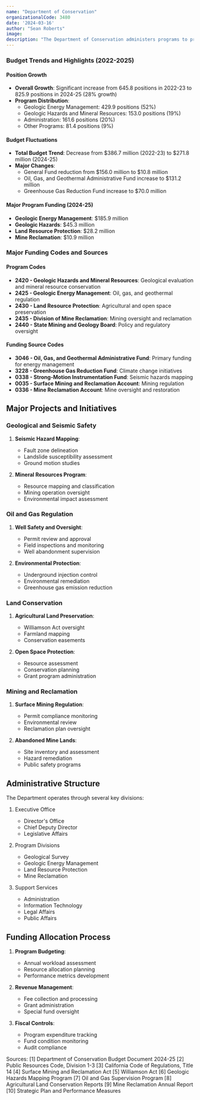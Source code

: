 ```yaml
---
name: "Department of Conservation"
organizationalCode: 3480
date: '2024-03-16'
author: "Sean Roberts"
image: 
description: "The Department of Conservation administers programs to preserve agricultural and open space lands, evaluate geology and seismology, and regulate mineral, oil, and gas development activities."
---
```


### Budget Trends and Highlights (2022-2025)

#### Position Growth
- **Overall Growth**: Significant increase from 645.8 positions in 2022-23 to 825.9 positions in 2024-25 (28% growth)
- **Program Distribution**:
  - Geologic Energy Management: 429.9 positions (52%)
  - Geologic Hazards and Mineral Resources: 153.0 positions (19%)
  - Administration: 161.6 positions (20%)
  - Other Programs: 81.4 positions (9%)

#### Budget Fluctuations
- **Total Budget Trend**: Decrease from $386.7 million (2022-23) to $271.8 million (2024-25)
- **Major Changes**:
  - General Fund reduction from $156.0 million to $10.8 million
  - Oil, Gas, and Geothermal Administrative Fund increase to $131.2 million
  - Greenhouse Gas Reduction Fund increase to $70.0 million

#### Major Program Funding (2024-25)
- **Geologic Energy Management**: $185.9 million
- **Geologic Hazards**: $45.3 million
- **Land Resource Protection**: $28.2 million
- **Mine Reclamation**: $10.9 million

### Major Funding Codes and Sources

#### Program Codes
- **2420 - Geologic Hazards and Mineral Resources**: Geological evaluation and mineral resource conservation
- **2425 - Geologic Energy Management**: Oil, gas, and geothermal regulation
- **2430 - Land Resource Protection**: Agricultural and open space preservation
- **2435 - Division of Mine Reclamation**: Mining oversight and reclamation
- **2440 - State Mining and Geology Board**: Policy and regulatory oversight

#### Funding Source Codes
- **3046 - Oil, Gas, and Geothermal Administrative Fund**: Primary funding for energy management
- **3228 - Greenhouse Gas Reduction Fund**: Climate change initiatives
- **0338 - Strong-Motion Instrumentation Fund**: Seismic hazards mapping
- **0035 - Surface Mining and Reclamation Account**: Mining regulation
- **0336 - Mine Reclamation Account**: Mine oversight and restoration

## Major Projects and Initiatives

### Geological and Seismic Safety

1. **Seismic Hazard Mapping**:
   - Fault zone delineation
   - Landslide susceptibility assessment
   - Ground motion studies

2. **Mineral Resources Program**:
   - Resource mapping and classification
   - Mining operation oversight
   - Environmental impact assessment

### Oil and Gas Regulation

1. **Well Safety and Oversight**:
   - Permit review and approval
   - Field inspections and monitoring
   - Well abandonment supervision

2. **Environmental Protection**:
   - Underground injection control
   - Environmental remediation
   - Greenhouse gas emission reduction

### Land Conservation

1. **Agricultural Land Preservation**:
   - Williamson Act oversight
   - Farmland mapping
   - Conservation easements

2. **Open Space Protection**:
   - Resource assessment
   - Conservation planning
   - Grant program administration

### Mining and Reclamation

1. **Surface Mining Regulation**:
   - Permit compliance monitoring
   - Environmental review
   - Reclamation plan oversight

2. **Abandoned Mine Lands**:
   - Site inventory and assessment
   - Hazard remediation
   - Public safety programs

## Administrative Structure

The Department operates through several key divisions:

1. Executive Office
   - Director's Office
   - Chief Deputy Director
   - Legislative Affairs

2. Program Divisions
   - Geological Survey
   - Geologic Energy Management
   - Land Resource Protection
   - Mine Reclamation

3. Support Services
   - Administration
   - Information Technology
   - Legal Affairs
   - Public Affairs

## Funding Allocation Process

1. **Program Budgeting**:
   - Annual workload assessment
   - Resource allocation planning
   - Performance metrics development

2. **Revenue Management**:
   - Fee collection and processing
   - Grant administration
   - Special fund oversight

3. **Fiscal Controls**:
   - Program expenditure tracking
   - Fund condition monitoring
   - Audit compliance

Sources:
[1] Department of Conservation Budget Document 2024-25
[2] Public Resources Code, Division 1-3
[3] California Code of Regulations, Title 14
[4] Surface Mining and Reclamation Act
[5] Williamson Act
[6] Geologic Hazards Mapping Program
[7] Oil and Gas Supervision Program
[8] Agricultural Land Conservation Reports
[9] Mine Reclamation Annual Report
[10] Strategic Plan and Performance Measures 